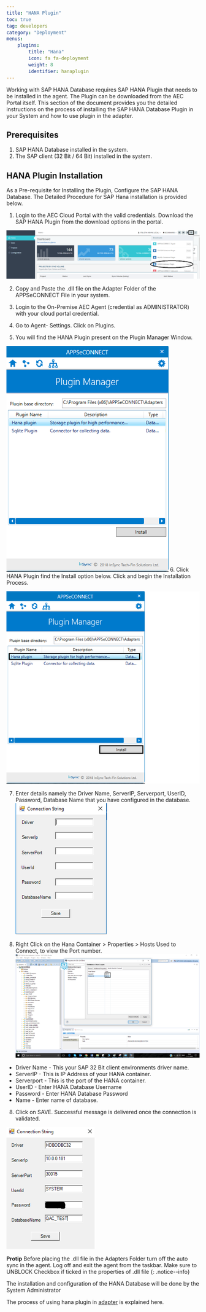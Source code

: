 ```yaml
---
title: "HANA Plugin"
toc: true
tag: developers
category: "Deployment"
menus: 
    plugins:
        title: "Hana"
        icon: fa fa-deployment
        weight: 8
        identifier: hanaplugin
---
```


Working with SAP HANA Database requires SAP HANA Plugin that needs to be installed in the agent. 
The Plugin can be downloaded from the AEC Portal itself. This section of the document provides you the detailed instructions on the process of installing the SAP HANA Database Plugin in your System 
and how to use plugin in the adapter.

## Prerequisites
1.	SAP HANA Database installed in the system.
2.	The SAP client (32 Bit / 64 Bit) installed in the system.

## HANA Plugin Installation

As a Pre-requisite for Installing the Plugin, Configure the SAP HANA Database. The Detailed Procedure for SAP Hana installation is provided below.

1.	Login to the AEC Cloud Portal with the valid credentials. Download the SAP HANA Plugin from the download options in the portal.

![Downloading-HanaPlugin](/staticfiles/deployment/media/TransactionalStores/Downloading-HanaPlugin.png)

2.	Copy and Paste the .dll file on the Adapter Folder of the APPSeCONNECT File in your system. 

3.	Login to the On-Premise AEC Agent (credential as ADMINISTRATOR) with your cloud portal credential.

4.	Go to Agent- Settings. Click on Plugins.

5.	You will find the HANA Plugin present on the Plugin Manager Window.

![HanaPlugin-Manager](/staticfiles/deployment/media/TransactionalStores/HanaPlugin-Manager.png)
6.	Click HANA Plugin find the Install option below. Click and begin the Installation Process.

![HanaPlugin-Installation](/staticfiles/deployment/media/TransactionalStores/HanaPlugin-Installation.png)

7.	Enter details namely the  Driver Name, ServerIP, Serverport, UserID, Password, Database Name that you have configured in the database.
![HanaPlugin-ConnectionString](/staticfiles/deployment/media/TransactionalStores/HanaPlugin-ConnectionString.png)


8. Right Click on the Hana Container > Properties > Hosts Used to Connect, to view the Port number.
![HanaContainer-Port](/staticfiles/deployment/media/TransactionalStores/HanaContainer-Port.png)

* Driver Name - This your SAP 32 Bit client environments driver name. 
* ServerIP - This is IP Address of your HANA container.
* Serverport - This is the port of the HANA container. 
* UserID -  Enter HANA Database Username
* Password -  Enter HANA Database Password
* Name - Enter name of database.


8.	Click on SAVE. Successful message is delivered once the connection is validated.

![HanaPlugin-ConnectionStringDetails](/staticfiles/deployment/media/TransactionalStores/HanaPlugin-ConnectionStringDetails.png)

**Protip** Before placing the .dll file in the Adapters Folder turn off the auto sync in the agent. Log off and exit the agent from the taskbar. Make sure to UNBLOCK Checkbox if ticked in the properties of .dll file
{: .notice--info}


The installation and configuration of the HANA Database will be done by the System Administrator 

The process of using hana plugin in [adapter]() is explained here.